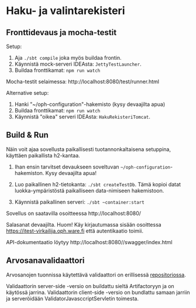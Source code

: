 # Haku- ja valintarekisteri #


## Fronttidevaus ja mocha-testit

Setup:

1. Aja `./sbt compile` joka myös buildaa frontin.
2. Käynnistä mock-serveri IDEAsta: `JettyTestLauncher`.
3. Buildaa fronttikamat: `npm run watch`

Mocha-testit selaimessa: http://localhost:8080/test/runner.html

Alternative setup:

1. Hanki "~/oph-configuration"-hakemisto (kysy devaajilta apua)
2. Buildaa fronttikamat: `npm run watch`
3. Käynnistä "oikea" serveri IDEAsta: `HakuRekisteriTomcat`.

## Build & Run ##

Näin voit ajaa sovellusta paikallisesti tuotannonkaltaisena setuppina, käyttäen paikallista h2-kantaa.

1. Ihan ensin tarvitset devaukseen soveltuvan `~/oph-configuration`-hakemiston. Kysy devaajilta apua!

2. Luo paikallinen h2-tietokanta: `./sbt createTestDb`. Tämä kopioi datat luokka-ympäristöstä paikalliseen data-nimiseen hakemistoon.

3. Käynnistä paikallinen serveri: `./sbt ~container:start`

Sovellus on saatavilla osoitteessa http://localhost:8080/

Salasanat devaajilta. Huom! Käy kirjautumassa sisään osoittessa https://itest-virkailija.oph.ware.fi että autentikaatio toimii.

API-dokumentaatio löytyy http://localhost:8080//swagger/index.html

## Arvosanavalidaattori

Arvosanojen tuonnissa käytettävä validaattori on erillisessä [repositoriossa](https://github.com/Opetushallitus/validaattori).

Validaattorin server-side -versio on buildattu sieltä Artifactoryyn ja on käytössä jarrina. Validaattorin client-side -versio on bundlattu samaan jarriin ja serveröidään ValidatorJavasccriptServletin toimesta.
